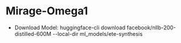 # Mirage-Omega1

- Download Model: huggingface-cli download facebook/nllb-200-distilled-600M --local-dir ml_models/ete-synthesis
